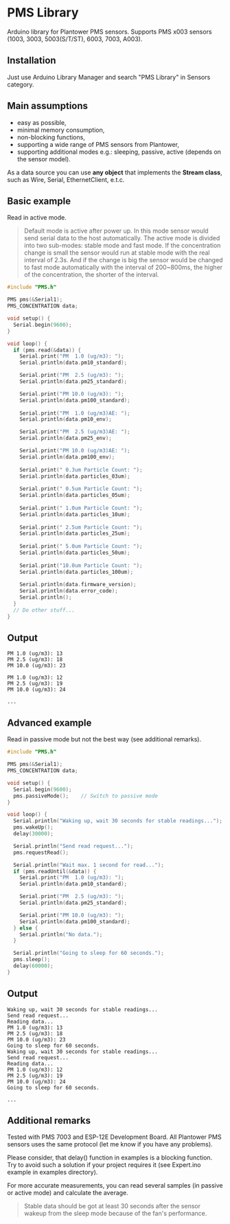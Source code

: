 # PMS Library
Arduino library for Plantower PMS sensors.
Supports PMS x003 sensors (1003, 3003, 5003(S/T/ST), 6003, 7003, A003).
## Installation
Just use Arduino Library Manager and search "PMS Library" in Sensors category.
## Main assumptions
- easy as possible,
- minimal memory consumption,
- non-blocking functions,
- supporting a wide range of PMS sensors from Plantower,
- supporting additional modes e.g.: sleeping, passive, active (depends on the sensor model).

As a data source you can use **any object** that implements the **Stream class**, such as Wire, Serial, EthernetClient, e.t.c.
## Basic example
Read in active mode.
> Default mode is active after power up. In this mode sensor would send serial data to the host automatically. The active mode is divided into two sub-modes: stable mode and fast mode. If the concentration change is small the sensor would run at stable mode with the real interval of 2.3s. And if the change is big the sensor would be changed to fast mode automatically with the interval of 200~800ms, the higher of the concentration, the shorter of the interval.
```cpp
#include "PMS.h"

PMS pms(&Serial1);
PMS_CONCENTRATION data;

void setup() {
  Serial.begin(9600);
}

void loop() {
  if (pms.read(&data)) {
    Serial.print("PM  1.0 (ug/m3): ");
    Serial.println(data.pm10_standard);

    Serial.print("PM  2.5 (ug/m3): ");
    Serial.println(data.pm25_standard);

    Serial.print("PM 10.0 (ug/m3): ");
    Serial.println(data.pm100_standard);
	
    Serial.print("PM  1.0 (ug/m3)AE: ");
    Serial.println(data.pm10_env);

    Serial.print("PM  2.5 (ug/m3)AE: ");
    Serial.println(data.pm25_env);

    Serial.print("PM 10.0 (ug/m3)AE: ");
    Serial.println(data.pm100_env);
	
    Serial.print(" 0.3um Particle Count: ");
    Serial.println(data.particles_03um);
	
    Serial.print(" 0.5um Particle Count: ");
    Serial.println(data.particles_05um);
	
    Serial.print(" 1.0um Particle Count: ");
    Serial.println(data.particles_10um);
	
    Serial.print(" 2.5um Particle Count: ");
    Serial.println(data.particles_25um);
	
    Serial.print(" 5.0um Particle Count: ");
    Serial.println(data.particles_50um);
	
    Serial.print("10.0um Particle Count: ");
    Serial.println(data.particles_100um);
	
    Serial.println(data.firmware_version);
    Serial.println(data.error_code);
    Serial.println();
  }
  // Do other stuff...
}
```
## Output
```
PM 1.0 (ug/m3): 13
PM 2.5 (ug/m3): 18
PM 10.0 (ug/m3): 23

PM 1.0 (ug/m3): 12
PM 2.5 (ug/m3): 19
PM 10.0 (ug/m3): 24

...
```
## Advanced example
Read in passive mode but not the best way (see additional remarks). 
```cpp
#include "PMS.h"

PMS pms(&Serial1);
PMS_CONCENTRATION data;

void setup() {
  Serial.begin(9600);
  pms.passiveMode();    // Switch to passive mode
}

void loop() {
  Serial.println("Waking up, wait 30 seconds for stable readings...");
  pms.wakeUp();
  delay(30000);

  Serial.println("Send read request...");
  pms.requestRead();

  Serial.println("Wait max. 1 second for read...");
  if (pms.readUntil(&data)) {
    Serial.print("PM  1.0 (ug/m3): ");
    Serial.println(data.pm10_standard);

    Serial.print("PM  2.5 (ug/m3): ");
    Serial.println(data.pm25_standard);

    Serial.print("PM 10.0 (ug/m3): ");
    Serial.println(data.pm100_standard);
  } else {
    Serial.println("No data.");
  }

  Serial.println("Going to sleep for 60 seconds.");
  pms.sleep();
  delay(60000);
}
```
## Output
```
Waking up, wait 30 seconds for stable readings...
Send read request...
Reading data...
PM 1.0 (ug/m3): 13
PM 2.5 (ug/m3): 18
PM 10.0 (ug/m3): 23
Going to sleep for 60 seconds.
Waking up, wait 30 seconds for stable readings...
Send read request...
Reading data...
PM 1.0 (ug/m3): 12
PM 2.5 (ug/m3): 19
PM 10.0 (ug/m3): 24
Going to sleep for 60 seconds.

...
```
## Additional remarks
Tested with PMS 7003 and ESP-12E Development Board.
All Plantower PMS sensors uses the same protocol (let me know if you have any problems).

Please consider, that delay() function in examples is a blocking function.  
Try to avoid such a solution if your project requires it (see Expert.ino example in examples directory).

For more accurate measurements, you can read several samples (in passive or active mode) and calculate the average.
> Stable data should be got at least 30 seconds after the sensor wakeup from the sleep mode because of the fan's performance.

